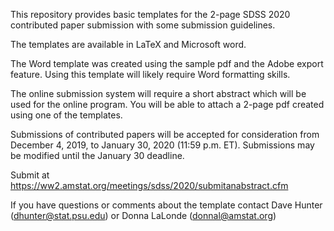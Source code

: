  This repository provides basic templates for the 2-page SDSS 2020 contributed paper submission
with some submission guidelines.

The templates are available in LaTeX and Microsoft word.

The Word template was created using the sample pdf and the Adobe export feature. Using this template will likely require Word formatting skills.

The online submission system will require a short abstract which will be used for the online program. You will be able to
attach a 2-page pdf created using one of the templates.

Submissions of contributed papers will be accepted for consideration from December 4, 2019, to January 30, 2020 (11:59 p.m. ET).
Submissions may be modified until the January 30 deadline.

Submit at https://ww2.amstat.org/meetings/sdss/2020/submitanabstract.cfm

If you have questions or comments about the template contact Dave Hunter (dhunter@stat.psu.edu) or Donna LaLonde (donnal@amstat.org)
